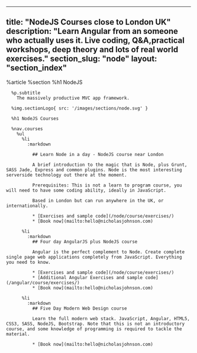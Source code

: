 ---
  title: "NodeJS Courses close to London UK"
  description: "Learn Angular from an someone who actually uses it. Live coding, Q&A,practical workshops, deep theory and lots of real world exercises."
  section_slug: "node"
  layout: "section_index"
  ---
  
  %article
    %section
      %h1 NodeJS
  
      %p.subtitle
        The massively productive MVC app framework.
  
      %img.sectionLogo{ src: '/images/sections/node.svg' }
  
      %h1 NodeJS Courses
  
      %nav.courses
        %ul
          %li
            :markdown
  
              ## Learn Node in a day - NodeJS course near London
  
              A brief introduction to the magic that is Node, plus Grunt, SASS Jade, Express and common plugins. Node is the most interesting serverside technology out there at the moment.
  
              Prerequisites: This is not a learn to program course, you will need to have some coding ability, ideally in JavaScript.
  
              Based in London but can run anywhere in the UK, or internationally.
  
              * [Exercises and sample code](/node/course/exercises/)
              * [Book now](mailto:hello@nicholasjohnson.com)
  
          %li
            :markdown
              ## Four day AngularJS plus NodeJS course
  
              Angular is the perfect complement to Node. Create complete single page web applications completely from JavaScript. Everything you need to know.
  
              * [Exercises and sample code](/node/course/exercises/)
              * [Additional Angular Exercises and sample code](/angular/course/exercises/)
              * [Book now](mailto:hello@nicholasjohnson.com)
  
          %li
            :markdown
              ## Five Day Modern Web Design course
  
              Learn the full modern web stack. JavaScript, Angular, HTML5, CSS3, SASS, NodeJS, Bootstrap. Note that this is not an introductory course, and some knowledge of programming is required to tackle the material.
  
              * [Book now](mailto:hello@nicholasjohnson.com)
  
  